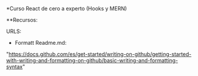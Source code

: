\*Curso React de cero a experto (Hooks y MERN)

\*\*Recursos:

URLS:

- Formatt Readme.md:

"https://docs.github.com/es/get-started/writing-on-github/getting-started-with-writing-and-formatting-on-github/basic-writing-and-formatting-syntax"
